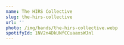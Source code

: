 ```yaml
---
name: The HIRS Collective
slug: the-hirs-collective
url: ''
photo: /img/bands/the-hirs-collective.webp
spotifyId: 1NV2n4DkUNfCCuaaxsWJnl
---
```

